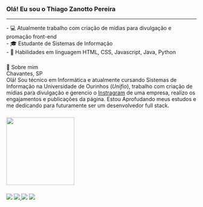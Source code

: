 ### Olá! Eu sou o Thiago Zanotto Pereira
<hr>
-  💻 Atualmente trabalho com criação de mídias para divulgação e promação front-end <br>
-  🎓 Estudante de Sistemas de Informação <br>
-  🤹 Habilidades em linguagem HTML, CSS, Javascript, Java, Python <br>

###

<div>
🤵 Sobre mim
<br>
Chavantes, SP<br>
Olá! Sou técnico em Informática e atualmente cursando Sistemas de Informação na Universidade de Ourinhos (<i>Unifio</i>), trabalho com criação de mídias para divulgação e gerencio o <a href="https://instagram.com/garotasupermercado" target="_blank">Instragram</a> de uma empresa, realizo os engajamentos e publicações da página. Estou Aprofudando meus estudos e me dedicando para futuramente ser um desenvolvedor full stack.
</div>

###

<div>
 <img height="180em" src="https://github-readme-stats.vercel.app/api/top-langs/?username=ThiagoZanotto&layout=compact&langs_count=7&theme=dark"/>
</div>

###

<div>
   <a href="https://instagram.com/thizanotto" target="_blank"><img src="https://img.shields.io/badge/-Instagram-%23E4405F?style=for-the-badge&logo=instagram&logoColor=white" target="_blank"></a>
   <a href="https://twitter.com/ThiagoZanottooo" target="_blank"><img src="https://img.shields.io/badge/Twitter-1DA1F2?style=for-the-badge&logo=twitter&logoColor=white" target="_blank">
    <a href="mailto:thzanotto@gmail.com"><img src="https://img.shields.io/badge/-Gmail-%23333?style=for-the-badge&logo=gmail&logoColor=white" target="_blank"></a>
   <a href="https://www.linkedin.com/in/thiago-zanotto-pereira-714076194" target="_blank"><img src="https://img.shields.io/badge/-LinkedIn-%230077B5?style=for-the- badge&logo=linkedin&logoColor=white" target="_blank"></a> 
</div>
